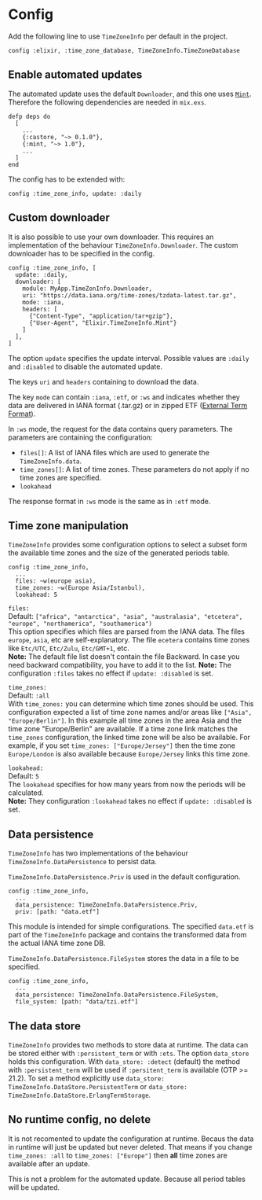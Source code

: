 # Config

Add the following line to use `TimeZoneInfo` per default in the project.
```
config :elixir, :time_zone_database, TimeZoneInfo.TimeZoneDatabase
```

## Enable automated updates

The automated update uses the default `Downloader`, and this one uses
[`Mint`](https://github.com/elixir-mint/mint). Therefore the following
dependencies are needed in `mix.exs`.
```
defp deps do
  [
    ...
    {:castore, "~> 0.1.0"},
    {:mint, "~> 1.0"},
    ...
  ]
end
```
The config has to be extended with:
```
config :time_zone_info, update: :daily
```

## Custom downloader

It is also possible to use your own downloader. This requires an implementation
of the behaviour `TimeZoneInfo.Downloader`. The custom downloader has to be
specified in the config.
```
config :time_zone_info, [
  update: :daily,
  downloader: [
    module: MyApp.TimeZonInfo.Downloader,
    uri: "https://data.iana.org/time-zones/tzdata-latest.tar.gz",
    mode: :iana,
    headers: [
      {"Content-Type", "application/tar+gzip"},
      {"User-Agent", "Elixir.TimeZoneInfo.Mint"}
    ]
  ],
]
```

The option `update` specifies the update interval. Possible values are `:daily`
and `:disabled` to disable the automated update.

The keys `uri` and `headers` containing to download the data.

The key `mode` can contain `:iana`, `:etf`, or `:ws` and indicates whether they
data are delivered in IANA format (.tar.gz) or in zipped ETF
([External Term Format](http://erlang.org/doc/apps/erts/erl_ext_dist.html)).

In `:ws` mode, the request for the data contains query parameters. The parameters
are containing the configuration:
- `files[]`: A list of IANA files which are used to generate the
  `TimeZoneInfo.data`.
- `time_zones[]`: A list of time zones. These parameters do not apply if no
  time zones are specified.
- `lookahead`

The response format in `:ws` mode is the same as in `:etf` mode.

## Time zone manipulation

`TimeZoneInfo` provides some configuration options to select a subset form the
available time zones and the size of the generated periods table.

```
config :time_zone_info,
  ...
  files: ~w(europe asia),
  time_zones: ~w(Europe Asia/Istanbul),
  lookahead: 5
```

`files:`\
Default: `["africa", "antarctica", "asia", "australasia", "etcetera", "europe",
"northamerica", "southamerica")`\
This option specifies which files are parsed from the IANA data. The files
`europe`, `asia`, etc are self-explanatory. The file `ecetera` contains time
zones like `Etc/UTC`, `Etc/Zulu`, `Etc/GMT+1`, etc.\
**Note:** The default file list doesn't contain the file Backward. In case you
need backward compatibility, you have to add it to the list.
**Note:** The configuration `:files` takes no effect if `update: :disabled` is
set.

`time_zones:`\
Default: `:all`\
With `time_zones:` you can determine which time zones should be used. This
configuration expected a list of time zone names and/or areas like
`["Asia", "Europe/Berlin"]`. In this example all time zones in the area Asia and
the time zone "Europe/Berlin" are available.
If a time zone link matches the `time_zones` configuration, the linked time zone
will be also be available. For example, if you set `time_zones: ["Europe/Jersey"]`
then the time zone `Europe/London` is also available because `Europe/Jersey`
links this time zone.

`lookahead:`\
Default: `5`\
The `lookahead` specifies for how many years from now the periods will be
calculated.\
**Note:** They configuration `:lookahead` takes no effect if `update: :disabled`
is set.

## Data persistence

`TimeZoneInfo` has two implementations of the behaviour
`TimeZoneInfo.DataPersistence` to persist data.

`TimeZoneInfo.DataPersistence.Priv` is used in the default configuration.
```
config :time_zone_info,
  ...
  data_persistence: TimeZoneInfo.DataPersistence.Priv,
  priv: [path: "data.etf"]
```
This module is intended for simple configurations. The specified `data.etf` is
part of the `TimeZoneInfo` package and contains the transformed data from the
actual IANA time zone DB.

`TimeZoneInfo.DataPersistence.FileSystem` stores the data in a file to be
specified.
```
config :time_zone_info,
  ...
  data_persistence: TimeZoneInfo.DataPersistence.FileSystem,
  file_system: [path: "data/tzi.etf"]
```

## The data store

`TimeZoneInfo` provides two methods to store data at runtime.
The data can be stored either with `:persistent_term` or with `:ets`. The option
`data_store` holds this configuration. With `data_store: :detect` (default) the
method with `:persistent_term` will be used if `:persitent_term` is available
(OTP >= 21.2). To set a method explicitly use
`data_store: TimeZoneInfo.DataStore.PersistentTerm` or
`data_store: TimeZoneInfo.DataStore.ErlangTermStorage`.

## No runtime config, no delete

It is not recomented to update the configuration at runtime. Becaus the data
in runtime will just be updated but never deleted. That means if you change
`time_zones: :all` to `time_zones: ["Europe"]` then **all** time zones are
available after an update.

This is not a problem for the automated update. Because all period tables will
be updated.
